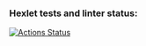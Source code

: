 ### Hexlet tests and linter status:
[![Actions Status](https://github.com/Ekaterina-Chmil/php-project-48/actions/workflows/hexlet-check.yml/badge.svg)](https://github.com/Ekaterina-Chmil/php-project-48/actions)